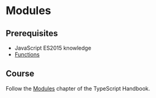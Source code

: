 # Modules

## Prerequisites

- JavaScript ES2015 knowledge
- [Functions](courses/ts/basics/functions)

## Course

Follow the [Modules](https://www.typescriptlang.org/docs/handbook/modules.html) chapter of the TypeScript Handbook.
